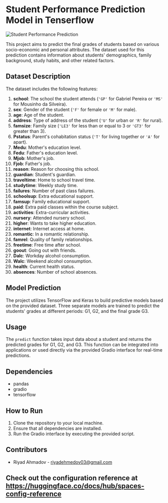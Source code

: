 # Student Performance Prediction Model in Tenserflow

![Student Performance Prediction](https://sansone-ac.com/wp-content/uploads/2022/12/Does-Classroom-Temperature-Affect-Students-Performance.jpg)

This project aims to predict the final grades of students based on various socio-economic and personal attributes. The dataset used for this prediction contains information about students' demographics, family background, study habits, and other related factors.

## Dataset Description

The dataset includes the following features:

1. **school**: The school the student attends (`'GP'` for Gabriel Pereira or `'MS'` for Mousinho da Silveira).
2. **sex**: Gender of the student (`'F'` for female or `'M'` for male).
3. **age**: Age of the student.
4. **address**: Type of address of the student (`'U'` for urban or `'R'` for rural).
5. **famsize**: Family size (`'LE3'` for less than or equal to 3 or `'GT3'` for greater than 3).
6. **Pstatus**: Parent's cohabitation status (`'T'` for living together or `'A'` for apart).
7. **Medu**: Mother's education level.
8. **Fedu**: Father's education level.
9. **Mjob**: Mother's job.
10. **Fjob**: Father's job.
11. **reason**: Reason for choosing this school.
12. **guardian**: Student's guardian.
13. **traveltime**: Home to school travel time.
14. **studytime**: Weekly study time.
15. **failures**: Number of past class failures.
16. **schoolsup**: Extra educational support.
17. **famsup**: Family educational support.
18. **paid**: Extra paid classes within the course subject.
19. **activities**: Extra-curricular activities.
20. **nursery**: Attended nursery school.
21. **higher**: Wants to take higher education.
22. **internet**: Internet access at home.
23. **romantic**: In a romantic relationship.
24. **famrel**: Quality of family relationships.
25. **freetime**: Free time after school.
26. **goout**: Going out with friends.
27. **Dalc**: Workday alcohol consumption.
28. **Walc**: Weekend alcohol consumption.
29. **health**: Current health status.
30. **absences**: Number of school absences.

## Model Prediction

The project utilizes TensorFlow and Keras to build predictive models based on the provided dataset. Three separate models are trained to predict the students' grades at different periods: G1, G2, and the final grade G3.

## Usage

The `predict` function takes input data about a student and returns the predicted grades for G1, G2, and G3. This function can be integrated into applications or used directly via the provided Gradio interface for real-time predictions.

## Dependencies

- pandas
- gradio
- tensorflow

## How to Run

1. Clone the repository to your local machine.
2. Ensure that all dependencies are installed.
3. Run the Gradio interface by executing the provided script.

## Contributors

- Riyad Ahmadov - riyadehmedov03@gmail.com

## Check out the configuration reference at https://huggingface.co/docs/hub/spaces-config-reference
